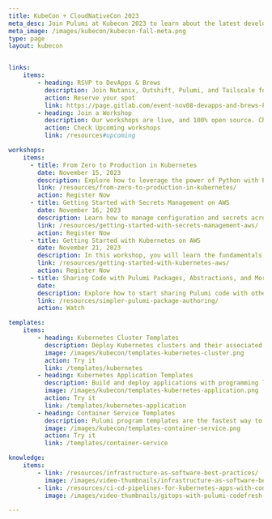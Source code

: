 ```yaml
---
title: KubeCon + CloudNativeCon 2023
meta_desc: Join Pulumi at Kubecon 2023 to learn about the latest developments in infrastructure as code, Kubernetes, observability, and cloud-native computing.
meta_image: /images/kubecon/kubecon-fall-meta.png
type: page
layout: kubecon


links:
    items:
        - heading: RSVP to DevApps & Brews
          description: Join Nutanix, Outshift, Pulumi, and Tailscale for an evening of food, drinks, music, and networking.<br/><b>Limited Spots Remaining</b><br/>November 8, 6:00pm CST at AceBounce.
          action: Reserve your spot
          link: https://page.gitlab.com/event-nov08-devapps-and-brews-kubeconna.html?utm_medium=referral&utm_campaign=20231108_kubeconna2023_in-person_ancillaryevent&utm_budget=corp&utm_partnerid=0018X000038R0APQA0
        - heading: Join a Workshop
          description: Our workshops are live, and 100% open source. Choose from fundamental to advanced topics. They are hands-on and code source is provided.
          action: Check Upcoming workshops
          link: /resources#upcoming

workshops:
    items:
      - title: From Zero to Production in Kubernetes
        date: November 15, 2023
        description: Explore how to leverage the power of Python with Pulumi, an infrastructure as code platform to define and manage your Kubernetes deployments.
        link: /resources/from-zero-to-production-in-kubernetes/
        action: Register Now
      - title: Getting Started with Secrets Management on AWS
        date: November 16, 2023
        description: Learn how to manage configuration and secrets across all of your AWS environments with Pulumi ESC and AWS Secrets Manager.
        link: /resources/getting-started-with-secrets-management-aws/
        action: Register Now
      - title: Getting Started with Kubernetes on AWS
        date: November 21, 2023
        description: In this workshop, you will learn the fundamentals of setting up EKS clusters on AWS through guided exercises using Pulumi.
        link: /resources/getting-started-with-kubernetes-aws/
        action: Register Now
      - title: Sharing Code with Pulumi Packages, Abstractions, and More
        date:
        description: Explore how to start sharing Pulumi code with others. Use Go to build a custom architecture for Google Cloud that we'll compile down into a shareable library.
        link: /resources/simpler-pulumi-package-authoring/
        action: Watch

templates:
    items:
        - heading: Kubernetes Cluster Templates
          description: Deploy Kubernetes clusters and their associated infrastructure on AWS, Azure, or Google Cloud Platform.
          image: /images/kubecon/templates-kubernetes-cluster.png
          action: Try it
          link: /templates/kubernetes
        - heading: Kubernetes Application Templates
          description: Build and deploy applications with programming languages and deploying them to your Kubernetes clusters.
          image: /images/kubecon/templates-kubernetes-application.png
          action: Try it
          link: /templates/kubernetes-application
        - heading: Container Service Templates
          description: Pulumi program templates are the fastest way to deploy container services on AWS, Azure, or Google Cloud Platform.
          image: /images/kubecon/templates-container-service.png
          action: Try it
          link: /templates/container-service

knowledge:
    items:
        - link: /resources/infrastructure-as-software-best-practices/
          image: /images/video-thumbnails/infrastructure-as-software-best-practices-thumbnail.png
        - link: /resources/ci-cd-pipelines-for-kubernetes-apps-with-codefresh/
          image: /images/video-thumbnails/gitops-with-pulumi-codefresh-thumbnail.png

---
```

